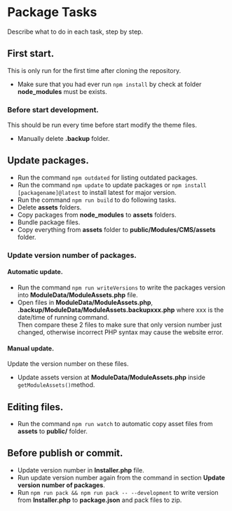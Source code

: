 # Package Tasks

Describe what to do in each task, step by step.

## First start.
This is only run for the first time after cloning the repository.

* Make sure that you had ever run `npm install` by check at folder **node_modules** must be exists.

### Before start development.
This should be run every time before start modify the theme files.

* Manually delete **.backup** folder.

## Update packages.
* Run the command `npm outdated` for listing outdated packages.
* Run the command `npm update` to update packages or `npm install [packagename]@latest` to install latest for major version.
* Run the command `npm run build` to do following tasks.
 * Delete **assets** folders.<br>
 * Copy packages from **node_modules** to **assets** folders.<br>
 * Bundle package files.<br>
 * Copy everything from **assets** folder to **public/Modules/CMS/assets** folder.

### Update version number of packages.
#### Automatic update.
* Run the command `npm run writeVersions` to write the packages version into **ModuleData/ModuleAssets.php** file.
* Open files in **ModuleData/ModuleAssets.php**, **.backup/ModuleData/ModuleAssets.backupxxx.php** where xxx is the date/time of running command.<br>
    Then compare these 2 files to make sure that only version number just changed, otherwise incorrect PHP syntax may cause the website error.

#### Manual update.
Update the version number on these files.

* Update assets version at **ModuleData/ModuleAssets.php** inside `getModuleAssets()`method.

## Editing files.
* Run the command `npm run watch` to automatic copy asset files from **assets** to **public/** folder.

## Before publish or commit.
* Update version number in **Installer.php** file.
* Run update version number again from the command in section **Update version number of packages**.
* Run `npm run pack && npm run pack -- --development` to write version from **Installer.php** to **package.json** and pack files to zip.